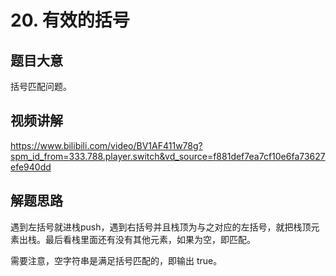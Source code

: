 # 20. 有效的括号

## 题目大意
括号匹配问题。

## 视频讲解
https://www.bilibili.com/video/BV1AF411w78g?spm_id_from=333.788.player.switch&vd_source=f881def7ea7cf10e6fa73627efe940dd

## 解题思路
遇到左括号就进栈push，遇到右括号并且栈顶为与之对应的左括号，就把栈顶元素出栈。最后看栈里面还有没有其他元素，如果为空，即匹配。

需要注意，空字符串是满足括号匹配的，即输出 true。
